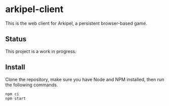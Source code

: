 # arkipel-client

This is the web client for Arkipel, a persistent browser-based game.

## Status

This project is a work in progress.

## Install

Clone the repository, make sure you have Node and NPM installed, then run the following commands.

```
npm ci
npm start
```